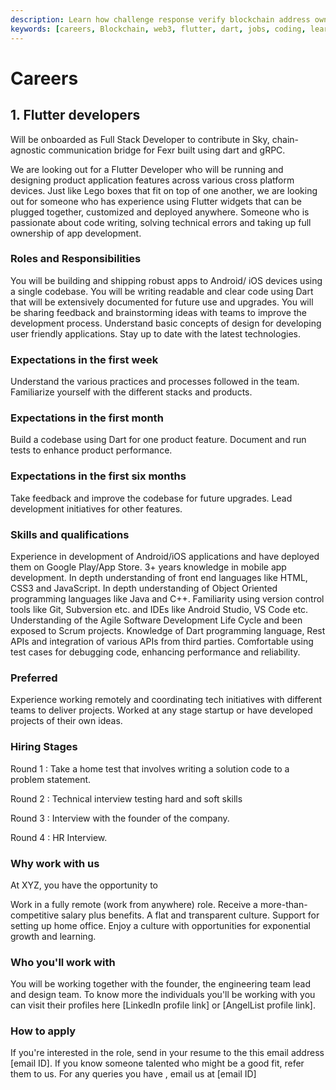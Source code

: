 ```yaml
---
description: Learn how challenge response verify blockchain address owner in Fexr. 
keywords: [careers, Blockchain, web3, flutter, dart, jobs, coding, learn, internships, experience, employment, linkedin]
---
```


# Careers

## 1. Flutter developers

Will be onboarded as Full Stack Developer to contribute in Sky, chain-agnostic communication bridge for Fexr built using dart and gRPC.

We are looking out for a Flutter Developer who will be running and designing product application features across various cross platform devices. Just like Lego boxes that fit on top of one another, we are looking out for someone who has experience using Flutter widgets that can be plugged together, customized and deployed anywhere. Someone who is passionate about code writing, solving technical errors and taking up full ownership of app development.

### Roles and Responsibilities

You will be building and shipping robust apps to Android/ iOS devices using a single codebase.
You will be writing readable and clear code using Dart that will be extensively documented for future use and upgrades.
You will be sharing feedback and brainstorming ideas with teams to improve the development process.
Understand basic concepts of design for developing user friendly applications.
Stay up to date with the latest technologies.

### Expectations in the first week

Understand the various practices and processes followed in the team.
Familiarize yourself with the different stacks and products.

### Expectations in the first month

Build a codebase using Dart for one product feature.
Document and run tests to enhance product performance.

### Expectations in the first six months

Take feedback and improve the codebase for future upgrades.
Lead development initiatives for other features.

### Skills and qualifications

Experience in development of Android/iOS applications and have deployed them on Google Play/App Store.
3+ years knowledge in mobile app development.
In depth understanding of front end languages like HTML, CSS3 and JavaScript.
In depth understanding of Object Oriented programming languages like Java and C++.
Familiarity using version control tools like Git, Subversion etc. and IDEs like Android Studio, VS Code etc.
Understanding of the Agile Software Development Life Cycle and been exposed to Scrum projects.
Knowledge of Dart programming language, Rest APIs and integration of various APIs from third parties.
Comfortable using test cases for debugging code, enhancing performance and reliability.

### Preferred

Experience working remotely and coordinating tech initiatives with different teams to deliver projects.
Worked at any stage startup or have developed projects of their own ideas.

### Hiring Stages

Round 1 : Take a home test that involves writing a solution code to a problem statement.

Round 2 : Technical interview testing hard and soft skills

Round 3 : Interview with the founder of the company.

Round 4 : HR Interview.

### Why work with us

At XYZ, you have the opportunity to

Work in a fully remote (work from anywhere) role.
Receive a more-than-competitive salary plus benefits.
A flat and transparent culture.
Support for setting up home office.
Enjoy a culture with opportunities for exponential growth and learning.

### Who you'll work with

You will be working together with the founder, the engineering team lead and design team. To know more the individuals you'll be working with you can visit their profiles here [LinkedIn profile link] or [AngelList profile link].

### How to apply

If you're interested in the role, send in your resume to the this email address [email ID].
If you know someone talented who might be a good fit, refer them to us.
For any queries you have , email us at [email ID]
